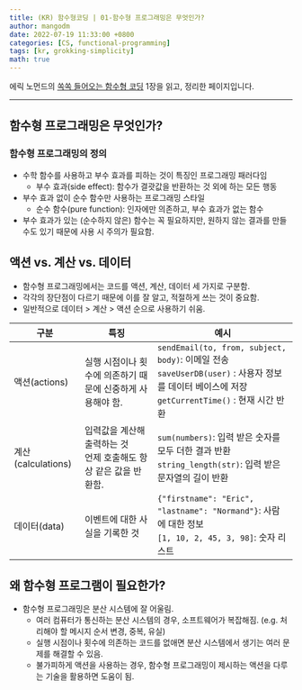 ```yaml
---
title: (KR) 함수형코딩 | 01-함수형 프로그래밍은 무엇인가?
author: mangodm
date: 2022-07-19 11:33:00 +0800
categories: [CS, functional-programming]
tags: [kr, grokking-simplicity]
math: true
---
```


에릭 노먼드의 [쏙쏙 들어오는 함수형 코딩](http://www.yes24.com/Product/Goods/108748841) 1장을 읽고, 정리한 페이지입니다.

---

## 함수형 프로그래밍은 무엇인가?

### 함수형 프로그래밍의 정의

- 수학 함수를 사용하고 부수 효과를 피하는 것이 특징인 프로그래밍 패러다임
    - 부수 효과(side effect): 함수가 결괏값을 반환하는 것 외에 하는 모든 행동
- 부수 효과 없이 순수 함수만 사용하는 프로그래밍 스타일
    - 순수 함수(pure function): 인자에만 의존하고, 부수 효과가 없는 함수
- 부수 효과가 있는 (순수하지 않은) 함수는 꼭 필요하지만, 원하지 않는 결과를 만들 수도 있기 때문에 사용 시 주의가 필요함.

## 액션 vs. 계산 vs. 데이터

- 함수형 프로그래밍에서는 코드를 액션, 계산, 데이터 세 가지로 구분함.
- 각각의 장단점이 다르기 때문에 이를 잘 알고, 적절하게 쓰는 것이 중요함.
- 일반적으로 데이터 > 계산 > 액션 순으로 사용하기 쉬움.
    
| 구분 | 특징 | 예시                   |
| --- | --- | -------------------- |
| 액션(actions) | 실행 시점이나 횟수에 의존하기 때문에 신중하게 사용해야 함. | `sendEmail(to, from, subject, body)`: 이메일 전송 <br/> `saveUserDB(user)` : 사용자 정보를 데이터 베이스에 저장 <br/> `getCurrentTime()` : 현재 시간 반환 |
| 계산(calculations) | 입력값을 계산해 출력하는 것 <br/> 언제 호출해도 항상 같은 값을 반환함. | `sum(numbers)`: 입력 받은 숫자를 모두 더한 결과 반환 <br/> `string_length(str)`: 입력 받은 문자열의 길이 반환 |
| 데이터(data) | 이벤트에 대한 사실을 기록한 것 | `{"firstname": "Eric", "lastname": "Normand"}`: 사람에 대한 정보 <br/> `[1, 10, 2, 45, 3, 98]`: 숫자 리스트 |

## 왜 함수형 프로그램이 필요한가?

- 함수형 프로그래밍은 분산 시스템에 잘 어울림.
	- 여러 컴퓨터가 통신하는 분산 시스템의 경우, 소프트웨어가 복잡해짐. (e.g. 처리해야 할 메시지 순서 변경, 중복, 유실)
	- 실행 시점이나 횟수에 의존하는 코드를 없애면 분산 시스템에서 생기는 여러 문제를 해결할 수 있음.
	- 불가피하게 액션을 사용하는 경우, 함수형 프로그래밍이 제시하는 액션을 다루는 기술을 활용하면 도움이 됨.